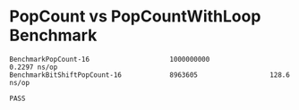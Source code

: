 # PopCount vs PopCountWithLoop Benchmark #

```
BenchmarkPopCount-16                    1000000000               0.2297 ns/op
BenchmarkBitShiftPopCount-16            8963605                  128.6 ns/op

PASS
```

